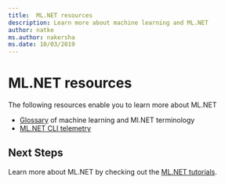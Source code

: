 ```yaml
---
title:  ML.NET resources
description: Learn more about machine learning and ML.NET
author: natke
ms.author: nakersha
ms.date: 10/03/2019
---
```

# ML.NET resources 

The following resources enable you to learn more about ML.NET

- [Glossary](glossary.md) of machine learning and Ml.NET terminology
- [ML.NET CLI telemetry](ml-net-cli-telemetry.md)

## Next Steps

Learn more about ML.NET by checking out the [ML.NET tutorials](~/docs/tutorials/index.md).
